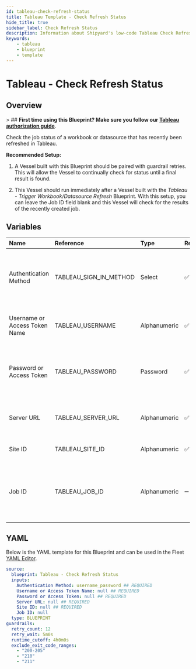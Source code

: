 ```yaml
---
id: tableau-check-refresh-status
title: Tableau Template - Check Refresh Status
hide_title: true
sidebar_label: Check Refresh Status
description: Information about Shipyard's low-code Tableau Check Refresh Status blueprint. Check the job status of a recent workbook or datasource refresh.
keywords:
    - tableau
    - blueprint
    - template
---
```


# Tableau - Check Refresh Status

## Overview

&gt; ## **First time using this Blueprint? Make sure you follow our [Tableau authorization guide](https://www.shipyardapp.com/docs/blueprint-library/tableau/tableau-authorization/)**.

Check the job status of a workbook or datasource that has recently been refreshed in Tableau. 

**Recommended Setup:**

1. A Vessel built with this Blueprint should be paired with guardrail retries. This will allow the Vessel to continually check for status until a final result is found.

2. This Vessel should run immediately after a Vessel built with the _Tableau - Trigger Workbook/Datasource Refresh_ Blueprint. With this setup, you can leave the Job ID field blank and this Vessel will check for the results of the recently created job.


## Variables

| Name | Reference | Type | Required | Default | Options | Description |
|:---|:---|:---|:---|:---|:---|:---|
| Authentication Method | TABLEAU_SIGN_IN_METHOD | Select | :white_check_mark: | `username_password` | Username & Password: `username_password`<br></br><br></br>Access Token: `access_token` | Determine which authentication method to use when connecting to Tableau. |
| Username or Access Token Name | TABLEAU_USERNAME | Alphanumeric | :white_check_mark: | - | - | Your personal username or the name of the access token that you use to log in with Tableau. |
| Password or Access Token | TABLEAU_PASSWORD | Password | :white_check_mark: | - | - | The password associated with the provided username OR the access token associated with the provided access token name. |
| Server URL | TABLEAU_SERVER_URL | Alphanumeric | :white_check_mark: | - | - | The scheme, subdomain, domain, and top-level domain (TLD) of your Tableau URL. |
| Site ID | TABLEAU_SITE_ID | Alphanumeric | :white_check_mark: | - | - | Typically found in the URL as /site/YOURSITEID/ |
| Job ID | TABLEAU_JOB_ID | Alphanumeric | :heavy_minus_sign: | - | - | The ID of a specific job you check the status of. If left blank, will try to find the job ID from an &#34;Refresh Workbook/Datasource&#34; Vessel that ran upstream. |


## YAML

Below is the YAML template for this Blueprint and can be used in the Fleet [YAML Editor](../../reference/fleets/yaml-editor.md).

```yaml
source:
  blueprint: Tableau - Check Refresh Status
  inputs:
    Authentication Method: username_password ## REQUIRED
    Username or Access Token Name: null ## REQUIRED
    Password or Access Token: null ## REQUIRED
    Server URL: null ## REQUIRED
    Site ID: null ## REQUIRED
    Job ID: null 
  type: BLUEPRINT
guardrails:
  retry_count: 12
  retry_wait: 5m0s
  runtime_cutoff: 4h0m0s
  exclude_exit_code_ranges:
    - "200-205"
    - "210"
    - "211"
```
